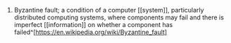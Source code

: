 1. Byzantine fault; a condition of a computer [[system]], particularly distributed computing systems, where components may fail and there is imperfect [[information]] on whether a component has failed^[https://en.wikipedia.org/wiki/Byzantine_fault]